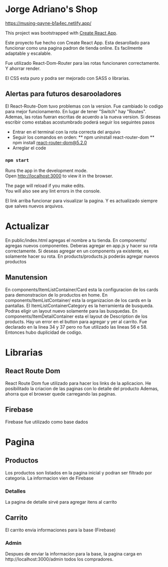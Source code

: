 # Jorge Adriano's Shop

https://musing-payne-b1a4ec.netlify.app/


This project was bootstrapped with [Create React App](https://github.com/facebook/create-react-app).

Este proyecto fue hecho con Create React App.
Esta desarollado para funcionar como una pagina padron de tienda online.
Es facilmente adaptable y escalable.

Fue utilizado React-Dom-Router para las rotas funcionaren correctamente. Y ahorrar render.

El CSS esta puro y podra ser mejorado con SASS o librarias.

## Alertas para futuros desarooladores

El React-Route-Dom tuvo problemas con la version. Fue cambiado lo codigo para mejor funcionamento.
En lugar de tener "Switch" hay "Routes". Ademas, las rotas fueran escritas de acuerdo a la nueva version.
Si deseas escribir como estabas acostumbrado poderá seguir los seguintes pasos
* Entrar en el terminal con la rota correcta del arquivo
* Seguir los comandos en orden:
** npm uninstall react-router-dom
** npm install react-router-dom@5.2.0
* Arreglar el code


### `npm start`

Runs the app in the development mode.\
Open [http://localhost:3000](http://localhost:3000) to view it in the browser.

The page will reload if you make edits.\
You will also see any lint errors in the console.

El link arriba funcionar para visualizar la pagina. Y es actualizado siempre que salves nuevos arquivos.


# Actualizar

En public/index.html agregas el nombre a tu tienda.
En components/ agregas nuevos componentes. Deberas agregar en app.js y hacer su rota correctamente. Si deseas agregar en un components ya existente, es solamente hacer su rota.
En products/products.js poderás agregar nuevos productos

## Manutension

En components/ItemListContainer/Card esta la configuracion de los cards para demonstracion de lo productos en home.
En components/ItemListContainer/ esta la organizacion de los cards en la pantallas. El ItemListContainerCategory es la herramienta de busqueda. Podras eligir un layout nuevo solamente para las busquedas.
En components/ItemDetailContainer esta el layout de Description de los products. Hay un error en el button para agregar y yer al carrito. Fue declarado en la linea 34 y 37 pero no fue utilizado las lineas 56 e 58. Entonces hubo duplicidad de codigo.


# Librarias

## React Route Dom
React Route Dom fue utilizado para hacer los links de la aplicacion.
He posibilitado la criacion de las paginas con lo detalle del producto
Ademas, ahorra que el browser quede carregando las paginas.

## Firebase
Firebase fue utilizado como base dados

# Pagina
## Productos
Los productos son listados en la pagina inicial y podran ser filtrado por categoria.
La informacion vien de Firebase
### Detalles
La pagina de detalle sirvé para agregar itens al carrito
## Carrito
El carrito envia informaciones para la base (Firebase)
### Admin
Despues de enviar la informacion para la base, la pagina carga en http://localhost:3000/admin todos los compradores.
